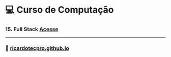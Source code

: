 # 💻 Curso de Computação

<!--

Bem-vindo ao repositório oficial do curso de Computação. Aqui você encontrará os conteúdos organizados por temas, com materiais de apoio, exercícios, exemplos de código e projetos.

## 📚 Conteúdo Programático

### Módulos:

### 00. Curso de Computação [Acesse](https://ricardotecpro.github.io/modulo_00_computacao/)
- Apresentação da disciplina de linguagem de programação [Acesse](./curso.md)
- Apresentação da Disciplina Desenvolvimento de Sistemas 
 


### 01. Lógica de Programação e Algoritmos [Acesse](https://ricardotecpro.github.io/modulo_01_logica_programacao/)
- Conceitos básicos de algoritmos
- Estruturas de decisão e repetição
- Variáveis, operadores e funções

### 02. Git GitHub Markdown [Acesse](https://ricardotecpro.github.io/modulo_02_git_github_markdown/)
- Controle de versão com Git
- Fluxos de trabalho (branch, merge, pull request)
- Publicação de projetos com GitHub Pages

### 03. Web HTML e CSS [Acesse](https://ricardotecpro.github.io/modulo_03_html_css/)
- Estrutura de páginas HTML
- Estilização com CSS
- Layouts responsivos

### 04. Java [Acesse](https://ricardotecpro.github.io/modulo_04_java/)
- Fundamentos da linguagem
- Programação orientada a objetos
- Lambda expressions
- Coleções e Streams

### 05. Banco de Dados SQL [Acesse](https://ricardotecpro.github.io/modulo_05_banco_dados/)
**SGBDs Relacionais:**
- MySQL
- PostgreSQL
- H2
- SQLite
**Bancos de Dados NoSQL:**
- Cassandra
- MongoDB

### 06. JavaScript Node.js [Acesse](https://ricardotecpro.github.io/modulo_06_javascript/)
- Sintaxe e estruturas básicas
- Manipulação do DOM
- Programação assíncrona

### 07. Análise de Sistemas UML [Acesse](https://ricardotecpro.github.io/modulo_07_analise_uml/)
- Engenharia de Requisitos
- Modelagem com UML

### 08. Ferramentas de Desenvolvimento [Acesse](https://ricardotecpro.github.io/modulo_08_ferramentas/) 
- Linux e terminal
- IDEs e editores
- Docker e containers
- Composer, NGINX
- Kubernetes (K8s)
- Jenkins e CI/CD
- Terraform
- Trello

### 09. Back-End [Acesse](https://ricardotecpro.github.io/modulo_09_backend/)
- APIs RESTful
- APIs WebSockets
- Operações CRUD
- ORM (Object-Relational Mapping)
- DTO (Data Transfer Object)

### 10. Front-End [Acesse](https://ricardotecpro.github.io/modulo_10_frontend/)
- Angular
- React
- Vue.js

### 11. Mobile [Acesse](https://ricardotecpro.github.io/modulo_11_mobile/)
- Android
- Ionic
- React Native
- Flutter

### 12. Estrutura de Dados [Acesse](https://ricardotecpro.github.io/modulo_12_estrutura_dados/)
- Listas, pilhas e filas
- Árvores e grafos
- Algoritmos de ordenação e busca

### 13. Python [Acesse](https://ricardotecpro.github.io/modulo_13_python/)
- Dados
- Web
- Automação
- IoT



### 14. Rust [Acesse](https://ricardotecpro.github.io/modulo_14_rust/)

-->

### 15. Full Stack [Acesse](https://ricardotecpro.github.io/modulo_15_fullstack/)



<!--
 
### 16. DevOps e Cloud [Acesse](https://ricardotecpro.github.io/modulo_16_devops_cloud/)

### 17. Paradigmas de Programação [Acesse](https://ricardotecpro.github.io/modulo_17_paradigmas/)

### 18. Padrões de Projeto [Acesse](https://ricardotecpro.github.io/modulo_18_padroes_projeto/)

-->


---

### 🚀 [ricardotecpro.github.io](https://ricardotecpro.github.io/)